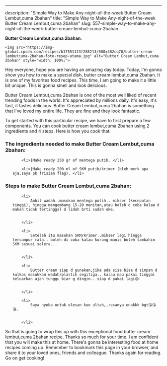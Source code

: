 ---
description: "Simple Way to Make Any-night-of-the-week Butter Cream Lembut,cuma 2bahan"
title: "Simple Way to Make Any-night-of-the-week Butter Cream Lembut,cuma 2bahan"
slug: 557-simple-way-to-make-any-night-of-the-week-butter-cream-lembut-cuma-2bahan

<p>
	<strong>Butter Cream Lembut,cuma 2bahan</strong>. 
	
</p>
<p>
	
	<img src="https://img-global.cpcdn.com/recipes/b17551123f288213/680x482cq70/butter-cream-lembutcuma-2bahan-foto-resep-utama.jpg" alt="Butter Cream Lembut,cuma 2bahan" style="width: 100%;">
	
	
</p>
<p>
	Hey everyone, hope you are having an amazing day today. Today, I'm gonna show you how to make a special dish, butter cream lembut,cuma 2bahan. It is one of my favorites food recipes. This time, I am going to make it a little bit unique. This is gonna smell and look delicious.
</p>
	
<p>
	Butter Cream Lembut,cuma 2bahan is one of the most well liked of recent trending foods in the world. It's appreciated by millions daily. It's easy, it's fast, it tastes delicious. Butter Cream Lembut,cuma 2bahan is something that I've loved my entire life. They are fine and they look fantastic.
</p>
<p>
	
</p>

<p>
To get started with this particular recipe, we have to first prepare a few components. You can cook butter cream lembut,cuma 2bahan using 2 ingredients and 4 steps. Here is how you cook that.
</p>

<h3>The ingredients needed to make Butter Cream Lembut,cuma 2bahan:</h3>

<ol>
	
		<li>{Make ready 250 gr of mentega putih. </li>
	
		<li>{Make ready 200 ml of SKM putih/krimer (bleh merk apa aja,saya pk frisian flag). </li>
	
</ol>
<p>
	
</p>

<h3>Steps to make Butter Cream Lembut,cuma 2bahan:</h3>

<ol>
	
		<li>
			Ambil wadah..masukan mentega putih.. mikser (kecepatan tinggi), hingga mengembang 15-20 menitan,atau boleh d coba kalau d makan tidak tertinggal d lidah brti sudah oke.
			
			
		</li>
	
		<li>
			Setelah itu masukan SKM/Krimer..mikser lagi hingga tercampur rata.. boleh di coba kalau kurang manis boleh tambahin SKM sesuai selera...
			
			
		</li>
	
		<li>
			Butter cream siap d gunakan,jika ada sisa bisa d simpan d kulkas masukkan wadah/plastik segitiga.. kalau mau pakai tinggal keluarkan ajah tunggu biar g dingin.. siap d pakai lagi😊.
			
			
		</li>
	
		<li>
			Saya nyoba untuk olesan kue ultah,,rasanya enakkk bgt😘😘😘.
			
			
		</li>
	
</ol>

<p>
	
</p>

<p>
	So that is going to wrap this up with this exceptional food butter cream lembut,cuma 2bahan recipe. Thanks so much for your time. I am confident that you will make this at home. There's gonna be interesting food at home recipes coming up. Remember to bookmark this page in your browser, and share it to your loved ones, friends and colleague. Thanks again for reading. Go on get cooking!
</p>
